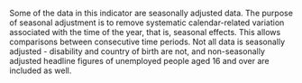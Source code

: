 ﻿---
indicator_name: global_indicators.8-5-2-title
target_name: global_targets.8-5-title
indicator_number: 8.5.2
csv_size: 734.047 kB
national_indicator_description: >-
  The unemployment rate is a useful measure of the underutilization of the labour supply. It reflects the inability of an economy to generate employment for those persons who want to work but are not doing so, even though they are available for employment and actively seeking work. It is
  thus seen as an indicator of the efficiency and effectiveness of an economy to absorb its labour force and of the performance of the labour market. Short-term time series of the unemployment rate can be used to signal changes in the business cycle; upward movements in the indicator often
  coincide with recessionary periods or in some cases with the beginning of an expansionary period as persons previously not in the labour market begin to test conditions through an active job search.
un_designated_tier: Tier I
un_custodian_agency: International Labour Organization (ILO)
goal_meta_link: https://unstats.un.org/sdgs/metadata/files/Metadata-08-05-02.pdf 
goal_meta_link_text: United Nations Sustainable Development Goals Metadata (PDF 383 KB)
national_geographical_coverage: United Kingdom
computation_units: Percentage (%) of economically active
computation_definitions: >-
  <p>Unemployment measures people of age 16 and over without a job who have been actively seeking work within the last four weeks and are available to start work within the next two weeks. The unemployment rate is the proportion of all employed and unemployed people (not the proportion of
  the total population) who are unemployed.</p><p>‘Disability Status - The <a href="https://gss.civilservice.gov.uk/policy-store/measuring-disability-for-the-equality-act-2010/">(GSS) harmonised "core" definition</a> identifies a person as disabled if they have a physical or mental health
  condition or illness that has lasted or is expected to last 12 months or more, that reduces/limits their ability to carry-out day-to-day activities. It is important to note that a person who has a long-term illness that does not reduce/limit their ability to carry-out day-to-day
  activities is not disabled under the definition. The GSS harmonised questions are asked of the respondent in the survey, meaning that disability status is self-reported.'</p>
reporting_status: complete
data_non_statistical: false
graph_type: line
graph_title: Unemployment rate (%)
data_show_map: false
data_keywords: Labour Force
source_active_1: true
source_organisation_1: Office for National Statistics (ONS)
source_periodicity_1: Monthly
source_earliest_available_1: 1992
source_geographical_coverage_1: United Kingdom
source_url_1: https://www.ons.gov.uk/employmentandlabourmarket/peopleinwork/employmentandemployeetypes/datasets/labourmarketstatistics
source_url_text_1: Labour market statistics time series
source_release_date_1: 15/09/2020
source_next_release_1: 13/10/2020
source_statistical_classification_1: National Statistic
source_contact_1: labour.market@ons.gov.uk
source_active_2: true
source_organisation_2: Office for National Statistics (ONS)
source_periodicity_2: Quarterly
source_earliest_available_2: 2013
source_geographical_coverage_2: United Kingdom
source_url_2: https://www.ons.gov.uk/employmentandlabourmarket/peopleinwork/employmentandemployeetypes/datasets/labourmarketstatusofdisabledpeoplea08
source_url_text_2: Labour market status of disabled people
source_release_date_2: 11/08/2020
source_next_release_2: 10/11/2020
source_statistical_classification_2: National Statistic
source_contact_2: labour.market@ons.gov.uk
source_other_info_2: Special note - the estimates in this table from 2013 onwards are not directly comparable with those from earlier years. This is because there was a change in the reporting behaviour of survey respondents at the start of 2013 related to a change in the wording of the survey questionnaire.
source_active_3: true
source_organisation_3: Office for National Statistics (ONS)
source_periodicity_3: Quarterly
source_earliest_available_3: 1997
source_geographical_coverage_3: United Kingdom
source_url_3: https://www.ons.gov.uk/employmentandlabourmarket/peopleinwork/employmentandemployeetypes/datasets/a12employmentunemploymentandeconomicinactivitybynationalityandcountryofbirth
source_url_text_3: Employment, unemployment and economic inactivity by nationality and country of birth
source_release_date_3: 11/08/2020
source_next_release_3: 10/11/2020
source_statistical_classification_3: National Statistic 
source_contact_3: labour.market@ons.gov.uk
source_other_info_3: EU series within ‘country of birth’ does not include the UK for the entirety of the series.
source_active_4: true
source_organisation_4: Office for National Statistics (ONS)
source_periodicity_4: Monthly
source_earliest_available_4: 1992
source_geographical_coverage_4: United Kingdom
source_url_4: https://www.ons.gov.uk/employmentandlabourmarket/peopleinwork/employmentandemployeetypes/datasets/employmentunemploymentandeconomicinactivitybyagegroupnotseasonallyadjusteda05nsa
source_url_text_4: Employment, unemployment and economic inactivity by age group (not seasonally adjusted) 
source_release_date_4: 15/09/2020
source_next_release_4: 13/10/2020
source_statistical_classification_4: National Statistic 
source_contact_4: labour.market@ons.gov.uk
source_active_5: false
source_active_6: false
indicator_sort_order: 08-05-02
data_start_values:
  - field: Units
    value: Seasonally adjusted
other_info: >-
  <p>The figures for unemployment and economically active individuals are measured for the ages 16 and above.</p><p>Nationality is available alongside country of birth from the source (see Sources tab).</p><p>The Washington Group on Disability Statistics are often used to provide a cross-
  nationally comparable population-based measures of disability. Please see the article <a href="https://www.ons.gov.uk/peoplepopulationandcommunity/healthandsocialcare/disability/articles/measuringdisabilitycomparingapproaches/2019-08-06">Measuring disability - comparing approaches</a>
  for a comparison between the GSS Harmonised measure (used here) and the Washington Group measure.</p>  Data follows the UN specification for this indicator. This indicator has been identified in collaboration with topic experts.
---
Some of the data in this indicator are seasonally adjusted data. The purpose of seasonal adjustment is to remove systematic calendar-related variation associated with the time of the year, that is, seasonal effects. This allows comparisons between consecutive time periods. Not all data is seasonally adjusted - disability and country of birth are not, and non-seasonally adjusted headline figures of unemployed people aged 16 and over are included as well.